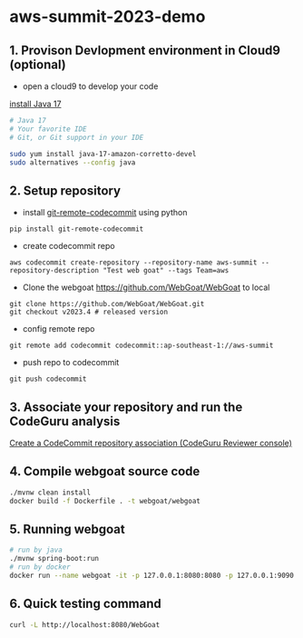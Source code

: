 # aws-summit-2023-demo

## 1. Provison Devlopment environment in Cloud9 (optional)

- open a cloud9 to develop your code

[install Java 17](https://docs.aws.amazon.com/corretto/latest/corretto-17-ug/amazon-linux-install.html)

```bash
# Java 17
# Your favorite IDE
# Git, or Git support in your IDE

sudo yum install java-17-amazon-corretto-devel
sudo alternatives --config java
```

## 2. Setup repository 
- install [git-remote-codecommit](https://pypi.org/project/git-remote-codecommit/) using python

```
pip install git-remote-codecommit
```

- create codecommit repo

```
aws codecommit create-repository --repository-name aws-summit --repository-description "Test web goat" --tags Team=aws
```

- Clone the webgoat https://github.com/WebGoat/WebGoat to local

```
git clone https://github.com/WebGoat/WebGoat.git
git checkout v2023.4 # released version
```

- config remote repo

```
git remote add codecommit codecommit::ap-southeast-1://aws-summit
```

- push repo to codecommit

```
git push codecommit
```

## 3. Associate your repository and run the CodeGuru analysis

[Create a CodeCommit repository association (CodeGuru Reviewer console)](https://docs.aws.amazon.com/codeguru/latest/reviewer-ug/create-codecommit-association.html)

## 4. Compile webgoat source code

```bash
./mvnw clean install
docker build -f Dockerfile . -t webgoat/webgoat
```

## 5. Running webgoat

```bash
# run by java
./mvnw spring-boot:run
# run by docker
docker run --name webgoat -it -p 127.0.0.1:8080:8080 -p 127.0.0.1:9090:9090 webgoat/webgoat
```

## 6. Quick testing command

```bash
curl -L http://localhost:8080/WebGoat
```

